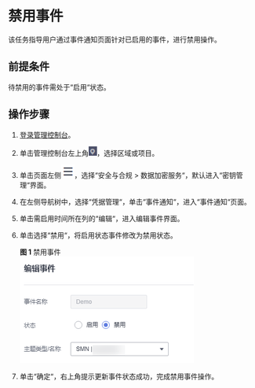 # 禁用事件<a name="dew_01_2011"></a>

该任务指导用户通过事件通知页面针对已启用的事件，进行禁用操作。

## 前提条件<a name="section5111236142517"></a>

待禁用的事件需处于“启用“状态。

## 操作步骤<a name="section1176029125918"></a>

1.  [登录管理控制台](https://console.huaweicloud.com)。
2.  单击管理控制台左上角![](figures/icon_region-4.png)，选择区域或项目。
3.  单击页面左侧![](figures/icon-servicelist-5.png)，选择“安全与合规  \>  数据加密服务“，默认进入“密钥管理“界面。
4.  在左侧导航树中，选择“凭据管理“，单击“事件通知“，进入“事件通知“页面。
5.  单击需启用时间所在列的“编辑“，进入编辑事件界面。
6.  单击选择“禁用“，将启用状态事件修改为禁用状态。

    **图 1**  禁用事件<a name="fig14394121117578"></a>  
    ![](figures/禁用事件.png "禁用事件")

7.  单击“确定“，右上角提示更新事件状态成功，完成禁用事件操作。

